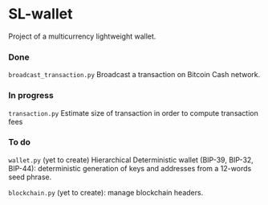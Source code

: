 SL-wallet
=========

Project of a multicurrency lightweight wallet.

### Done

`broadcast_transaction.py` Broadcast a transaction on Bitcoin Cash network.

### In progress

`transaction.py` Estimate size of transaction in order to compute transaction fees

### To do

`wallet.py` (yet to create) Hierarchical Deterministic wallet (BIP-39, BIP-32, BIP-44): deterministic generation of keys and addresses from a 12-words seed phrase.

`blockchain.py` (yet to create): manage blockchain headers.